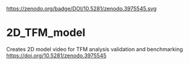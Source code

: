 https://zenodo.org/badge/DOI/10.5281/zenodo.3975545.svg
# 2D_TFM_model
 Creates 2D model video for TFM analysis validation and benchmarking
https://doi.org/10.5281/zenodo.3975545